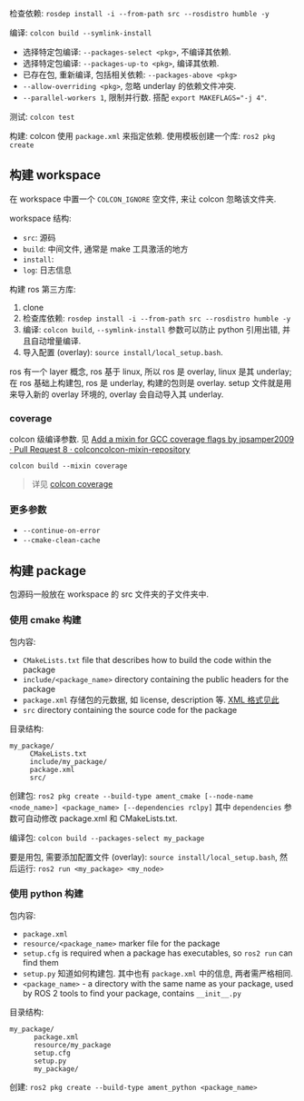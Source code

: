 检查依赖: `rosdep install -i --from-path src --rosdistro humble -y`

编译: `colcon build --symlink-install`
- 选择特定包编译: `--packages-select <pkg>`, 不编译其依赖.
- 选择特定包编译: `--packages-up-to <pkg>`, 编译其依赖.
- 已存在包, 重新编译, 包括相关依赖: `--packages-above <pkg>`
- `--allow-overriding <pkg>`, 忽略 underlay 的依赖文件冲突.
- `--parallel-workers 1`, 限制并行数. 搭配 `export MAKEFLAGS="-j 4"`.

测试: `colcon test`

构建: colcon 使用 `package.xml` 来指定依赖. 使用模板创建一个库: `ros2 pkg create`

## 构建 workspace

在 workspace 中置一个 `COLCON_IGNORE` 空文件, 来让 colcon 忽略该文件夹.

workspace 结构:
- `src`: 源码
- `build`: 中间文件, 通常是 make 工具激活的地方
- `install`: 
- `log`: 日志信息

构建 ros 第三方库:
1. clone
2. 检查库依赖: `rosdep install -i --from-path src --rosdistro humble -y`
3. 编译: `colcon build`, `--symlink-install` 参数可以防止 python 引用出错, 并且自动增量编译.
4. 导入配置 (overlay): `source install/local_setup.bash`. 

ros 有一个 layer 概念, ros 基于 linux, 所以 ros 是 overlay, linux 是其 underlay; 在 ros 基础上构建包, ros 是 underlay, 构建的包则是 overlay. setup 文件就是用来导入新的 overlay 环境的, overlay 会自动导入其 underlay.

### coverage

colcon 级编译参数. 见 [Add a mixin for GCC coverage flags by jpsamper2009 · Pull Request 8 · colconcolcon-mixin-repository](https://github.com/colcon/colcon-mixin-repository/pull/8)
```
colcon build --mixin coverage
```

> 详见 [colcon coverage](colcon%20coverage.md)

### 更多参数

- `--continue-on-error`
- `--cmake-clean-cache`

## 构建 package

包源码一般放在 workspace 的 src 文件夹的子文件夹中.

### 使用 cmake 构建

包内容:
- `CMakeLists.txt` file that describes how to build the code within the package
- `include/<package_name>` directory containing the public headers for the package
- `package.xml` 存储包的元数据, 如 license, description 等. [XML 格式见此](obsidian://open?vault=SoftWare&file=%E6%95%B0%E6%8D%AE%E5%BA%93%2F%E6%95%B0%E6%8D%AE%E6%A0%BC%E5%BC%8F%2FXML)
- `src` directory containing the source code for the package

目录结构:
```
my_package/
     CMakeLists.txt
     include/my_package/
     package.xml
     src/
```

创建包: `ros2 pkg create --build-type ament_cmake [--node-name <node_name>] <package_name> [--dependencies rclpy]` 其中 `dependencies` 参数可自动修改 package.xml 和 CMakeLists.txt.

编译包: `colcon build --packages-select my_package`

要是用包, 需要添加配置文件 (overlay): `source install/local_setup.bash`, 然后运行: `ros2 run <my_package> <my_node>`



### 使用 python 构建

包内容:
- `package.xml` 
- `resource/<package_name>` marker file for the package
- `setup.cfg` is required when a package has executables, so `ros2 run` can find them
- `setup.py` 知道如何构建包. 其中也有 `package.xml` 中的信息, 两者需严格相同.
- `<package_name>` - a directory with the same name as your package, used by ROS 2 tools to find your package, contains `__init__.py`

目录结构:
```
my_package/
      package.xml
      resource/my_package
      setup.cfg
      setup.py
      my_package/
```

创建: `ros2 pkg create --build-type ament_python <package_name>`

